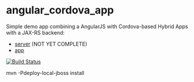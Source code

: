 angular_cordova_app
===================

Simple demo app combining a AngularJS with Cordova-based Hybrid Apps with a JAX-RS backend:
* [server](https://github.com/hypery2k/angular_cordova_app/tree/master/server) (NOT YET COMPLETE)
* [app](https://github.com/hypery2k/angular_cordova_app/tree/master/app)

[![Build Status](https://martinreinhardt-online.de/jenkins/job/AngularCordovaApp/badge/icon)](https://martinreinhardt-online.de/jenkins/job/AngularCordovaApp/)

mvn -Pdeploy-local-jboss install
